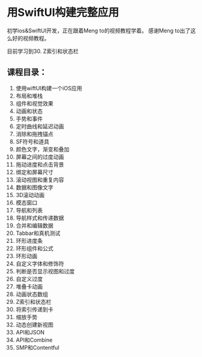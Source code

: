 # 用SwiftUI构建完整应用

初学ios&SwiftUI开发，正在跟着Meng to的视频教程学着。
感谢Meng to出了这么好的视频教程。

目前学习到30. Z索引和状态栏 

## 课程目录：
  1. 使用wiftUI构建一个iOS应用
  2. 布局和堆栈
  3. 组件和视觉效果
  4. 动画和状态
  5. 手势和事件
  6. 定时曲线和延迟动画
  7. 消除和拖拽锚点
  8. SF符号和道具
  9. 颜色文字，渐变和叠加
  10. 屏幕之间的过度动画
  11. 拖动进度和点击背景
  12. 绑定和屏幕尺寸
  13. 滚动视图和重复内容
  14. 数据和图像文字
  15. 3D滚动动画
  16. 模态窗口
  17. 导航和列表
  18. 导航样式和传递数据
  19. 合并和编辑数据
  20. Tabbar和真机测试
  21. 环形进度条
  22. 环形组件和公式
  23. 环形动画
  24. 自定义字体和修饰符
  25. 判断是否显示视图和过度
  26. 自定义过度
  27. 堆叠卡动画
  29. 动画状态数组
  30. Z索引和状态栏
  31. 将索引传递到卡
  32. 缩放手势
  33. 动态创建新视图
  34. API和JSON
  35. API和Combine
  36. SMP和Contentful
